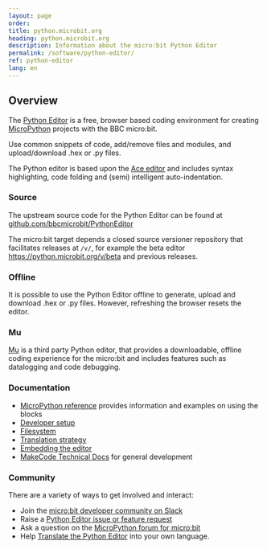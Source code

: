 ```yaml
---
layout: page
order:
title: python.microbit.org
heading: python.microbit.org
description: Information about the micro:bit Python Editor
permalink: /software/python-editor/
ref: python-editor
lang: en
---
```


## Overview

The [Python Editor](htps://python.microbit.org) is a free, browser based coding environment for creating [MicroPython](../micropython/) projects with the BBC micro:bit.

Use common snippets of code, add/remove files and modules, and upload/download .hex or .py files.

The Python editor is based upon the [Ace editor](http://ace.c9.io) and includes syntax highlighting, code folding and (semi) intelligent auto-indentation.

### Source

The upstream source code for the Python Editor can be found at [github.com/bbcmicrobit/PythonEditor](https://github.com/bbcmicrobit/PythonEditor)

The micro:bit target depends a closed source versioner repository that facilitates releases at `/v/`, for example the beta editor https://python.microbit.org/v/beta and previous releases.

### Offline

It is possible to use the Python Editor offline to generate, upload and download .hex or .py files. However, refreshing the browser resets the editor.

### Mu

[Mu](http://codewith.mu/) is a third party Python editor, that provides a downloadable, offline coding experience for the micro:bit and includes features such as datalogging and code debugging.

### Documentation

- [MicroPython reference](https://microbit-micropython.readthedocs.io/en/v1.0.1/) provides information and examples on using the blocks
- [Developer setup](https://github.com/bbcmicrobit/PythonEditor/blob/master/README.rst)
- [Filesystem](https://github.com/bbcmicrobit/PythonEditor/blob/master/docs/filesystem.md)
- [Translation strategy](https://github.com/bbcmicrobit/PythonEditor/blob/master/docs/translations.md)
- [Embedding the editor](https://github.com/bbcmicrobit/PythonEditor/blob/master/docs/embedEditor.md)
- [MakeCode Technical Docs](https://makecode.com/docs) for general development

### Community

There are a variety of ways to get involved and interact:

- Join the [micro:bit developer community on Slack](../../community/)
- Raise a [Python Editor issue or feature request](https://github.com/bbcmicrobit/PythonEditor/issues)
- Ask a question on the [MicroPython forum for micro:bit](https://forum.micropython.org/viewforum.php?f=17&sid=de047c3e944921889becbc00f02a918f)
- Help [Translate the Python Editor](https://support.microbit.org/en/support/solutions/articles/19000106022-translating-the-python-editor) into your own language.
